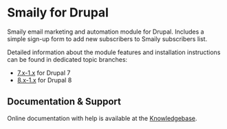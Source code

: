 # Smaily for Drupal

Smaily email marketing and automation module for Drupal.
Includes a simple sign-up form to add new subscribers to Smaily subscribers list.

Detailed information about the module features and installation instructions can be found in dedicated topic branches:

- [7.x-1.x](https://github.com/sendsmaily/smaily-drupal-module/tree/7.x-1.x) for Drupal 7
- [8.x-1.x](https://github.com/sendsmaily/smaily-drupal-module/tree/8.x-1.x) for Drupal 8

## Documentation & Support
Online documentation with help is available at the [Knowledgebase](http://help.smaily.com/en/support/home).
